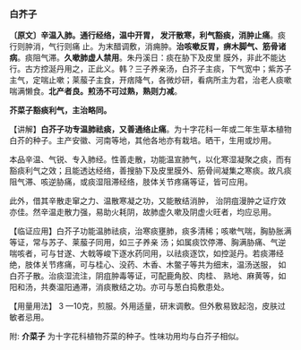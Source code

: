 ### 白芥子

**〔原文〕辛温入肺。通行经络，温中开胃， 发汗散寒，利气豁痰，消肿止痛**。痰行则肿消，气行则痛 止。为末醋调敷，消痈肿。**治咳嗽反胃，痹木脚气、筋骨诸病**。痰阻气滞。**久嗽肺虚人禁用**。朱丹溪日：痰在胁下及皮里
膜外，非此不能达行。古方控涎丹用之，正此义。韩？三子养亲汤，白芥子主痰，下气宽中；紫苏子主气，定喘止嗽；莱菔子主食，开痞降气，各微炒研，看病所主为君，治老人痰嗽喘满懒食。**北产者良。煎汤不可过熟，熟则力减**。

**芥菜子豁痰利气，主治略同。**

【讲解】**白芥子功专温肺祛痰，又善通络止痛**。为十字花科一年或二年生草本植物白芥的种子。主产安徽、河南等地，其他各地亦有栽培。晒干，生用或炒用。

本品辛温、气锐、专入肺经。性善走散，功能温宣肺气，以化寒湿凝聚之痰，而有豁痰利气之效；且能透达经络，善搜胁下及皮里膜外、筋骨间凝集之寒痰。故凡痰阻气滞、咳逆胁痛，或痰湿阻滞经络，肢体关节疼痛等证，皆可应用。

此外，借其辛散走窜之力、温散寒凝之功，又能散结消肿， 治阴疽漫肿之证疗效亦佳。然辛温走散力强，易助火耗阴，故肺虚久嗽及阴虚火旺者，均应忌用。

【临证应用】白芥子功能温肺祛痰，治寒痰壅肺，痰多清稀；咳嗽气喘，胸胁胀满等证，常与苏子、莱菔子同用，如三子养亲 汤；如属痰饮停滞、胸满胁痛、气逆喘咳者，可与甘遂、大戟等峻下逐水药同用，以祛痰逐饮，如控涎丹。若痰滞经绝，肢体关节疼痛，可与桂心、没药、木香、木鳖子等共为细末，温汤送服， 如白芥子散。治痰湿流注，阴疽肿毒等证，可配鹿角胶、肉桂、 熟地、麻黄等，如阳和汤，共奏温阳通滞，消痰散结之功。亦可与葱白捣敷患处。

【用量用法】 3 —10克，煎服。外用适量，研末调敷。但外敷易致起泡，皮肤过敏者忌用。

附:   **介菜子**  为十字花科植物芥菜的种子。性味功用均与白芥子相似。
